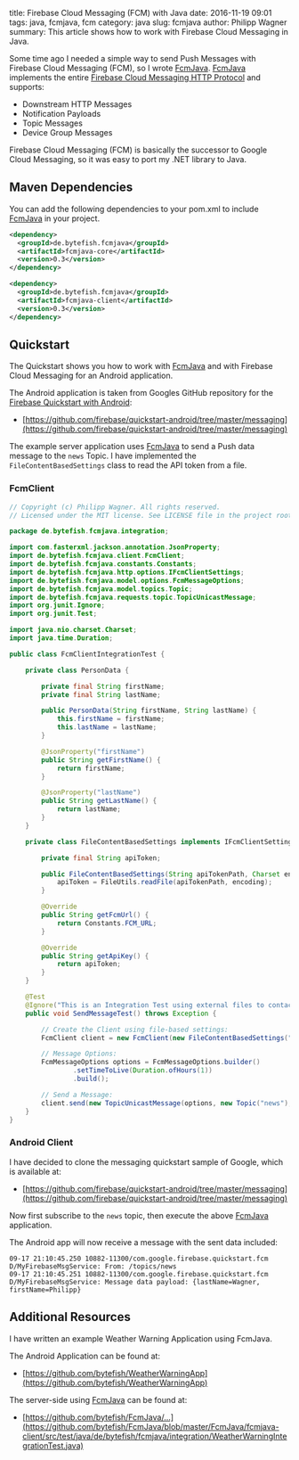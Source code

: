 ﻿title: Firebase Cloud Messaging (FCM) with Java
date: 2016-11-19 09:01
tags: java, fcmjava, fcm
category: java
slug: fcmjava
author: Philipp Wagner
summary: This article shows how to work with Firebase Cloud Messaging in Java.

Some time ago I needed a simple way to send Push Messages with Firebase Cloud Messaging (FCM), so I 
wrote [FcmJava]. [FcmJava] implements the entire [Firebase Cloud Messaging HTTP Protocol] and supports:

* Downstream HTTP Messages
* Notification Payloads
* Topic Messages
* Device Group Messages

Firebase Cloud Messaging (FCM) is basically the successor to Google Cloud Messaging, so it was easy to port my .NET library to Java. 

## Maven Dependencies ##

You can add the following dependencies to your pom.xml to include [FcmJava] in your project.

```xml
<dependency>
  <groupId>de.bytefish.fcmjava</groupId>
  <artifactId>fcmjava-core</artifactId>
  <version>0.3</version>
</dependency>

<dependency>
  <groupId>de.bytefish.fcmjava</groupId>
  <artifactId>fcmjava-client</artifactId>
  <version>0.3</version>
</dependency>
```

## Quickstart ##

The Quickstart shows you how to work with [FcmJava] and with Firebase Cloud Messaging for an Android application.

The Android application is taken from Googles GitHub repository for the [Firebase Quickstart with Android]:

* [https://github.com/firebase/quickstart-android/tree/master/messaging](https://github.com/firebase/quickstart-android/tree/master/messaging)

The example server application uses [FcmJava] to send a Push data message to the ``news`` Topic. I have implemented the ``FileContentBasedSettings`` class to read the API token from a file.

### FcmClient ###

```java
// Copyright (c) Philipp Wagner. All rights reserved.
// Licensed under the MIT license. See LICENSE file in the project root for full license information.

package de.bytefish.fcmjava.integration;

import com.fasterxml.jackson.annotation.JsonProperty;
import de.bytefish.fcmjava.client.FcmClient;
import de.bytefish.fcmjava.constants.Constants;
import de.bytefish.fcmjava.http.options.IFcmClientSettings;
import de.bytefish.fcmjava.model.options.FcmMessageOptions;
import de.bytefish.fcmjava.model.topics.Topic;
import de.bytefish.fcmjava.requests.topic.TopicUnicastMessage;
import org.junit.Ignore;
import org.junit.Test;

import java.nio.charset.Charset;
import java.time.Duration;

public class FcmClientIntegrationTest {

    private class PersonData {

        private final String firstName;
        private final String lastName;

        public PersonData(String firstName, String lastName) {
            this.firstName = firstName;
            this.lastName = lastName;
        }

        @JsonProperty("firstName")
        public String getFirstName() {
            return firstName;
        }

        @JsonProperty("lastName")
        public String getLastName() {
            return lastName;
        }
    }

    private class FileContentBasedSettings implements IFcmClientSettings {

        private final String apiToken;

        public FileContentBasedSettings(String apiTokenPath, Charset encoding) {
            apiToken = FileUtils.readFile(apiTokenPath, encoding);
        }

        @Override
        public String getFcmUrl() {
            return Constants.FCM_URL;
        }

        @Override
        public String getApiKey() {
            return apiToken;
        }
    }

    @Test
    @Ignore("This is an Integration Test using external files to contact the FCM Server")
    public void SendMessageTest() throws Exception {

        // Create the Client using file-based settings:
        FcmClient client = new FcmClient(new FileContentBasedSettings("D:\\token.txt", Charset.forName("UTF-8")));

        // Message Options:
        FcmMessageOptions options = FcmMessageOptions.builder()
                .setTimeToLive(Duration.ofHours(1))
                .build();

        // Send a Message:
        client.send(new TopicUnicastMessage(options, new Topic("news"), new PersonData("Philipp", "Wagner")));
    }
}
```

### Android Client ###

I have decided to clone the messaging quickstart sample of Google, which is available at:

* [https://github.com/firebase/quickstart-android/tree/master/messaging](https://github.com/firebase/quickstart-android/tree/master/messaging)

Now first subscribe to the ``news`` topic, then execute the above [FcmJava] application. 

The Android app will now receive a message with the sent data included:

```
09-17 21:10:45.250 10882-11300/com.google.firebase.quickstart.fcm D/MyFirebaseMsgService: From: /topics/news
09-17 21:10:45.251 10882-11300/com.google.firebase.quickstart.fcm D/MyFirebaseMsgService: Message data payload: {lastName=Wagner, firstName=Philipp}
```

## Additional Resources ##

I have written an example Weather Warning Application using FcmJava.

The Android Application can be found at:

* [https://github.com/bytefish/WeatherWarningApp](https://github.com/bytefish/WeatherWarningApp)

The server-side using [FcmJava] can be found at:

* [https://github.com/bytefish/FcmJava/...](https://github.com/bytefish/FcmJava/blob/master/FcmJava/fcmjava-client/src/test/java/de/bytefish/fcmjava/integration/WeatherWarningIntegrationTest.java)

[FcmJava]: https://github.com/bytefish/FcmJava
[Firebase Quickstart with Android]: https://github.com/firebase/quickstart-android/tree/master/messaging
[Firebase Cloud Messaging (FCM) API]: https://firebase.google.com
[Firebase Cloud Messaging HTTP Protocol]: https://firebase.google.com/docs/cloud-messaging/http-server-ref
